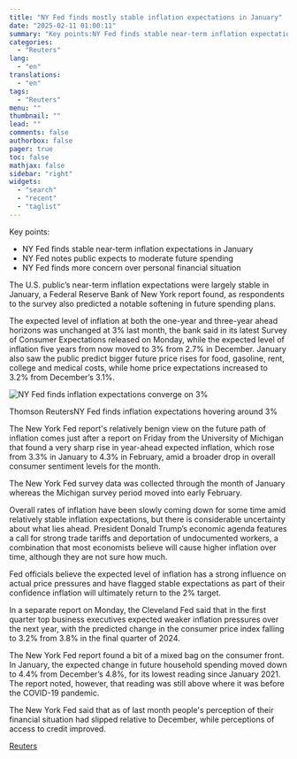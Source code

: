 ```yaml
---
title: "NY Fed finds mostly stable inflation expectations in January"
date: "2025-02-11 01:00:11"
summary: "Key points:NY Fed finds stable near-term inflation expectations in JanuaryNY Fed notes public expects to moderate future spendingNY Fed finds more concern over personal financial situation The U.S. public’s near-term inflation expectations were largely stable in January, a Federal Reserve Bank of New York report found, as respondents to the..."
categories:
  - "Reuters"
lang:
  - "en"
translations:
  - "en"
tags:
  - "Reuters"
menu: ""
thumbnail: ""
lead: ""
comments: false
authorbox: false
pager: true
toc: false
mathjax: false
sidebar: "right"
widgets:
  - "search"
  - "recent"
  - "taglist"
---
```


Key points:

* NY Fed finds stable near-term inflation expectations in January
* NY Fed notes public expects to moderate future spending
* NY Fed finds more concern over personal financial situation

The U.S. public’s near-term inflation expectations were largely stable in January, a Federal Reserve Bank of New York report found, as respondents to the survey also predicted a notable softening in future spending plans.

The expected level of inflation at both the one-year and three-year ahead horizons was unchanged at 3% last month, the bank said in its latest Survey of Consumer Expectations released on Monday, while the expected level of inflation five years from now moved to 3% from 2.7% in December. January also saw the public predict bigger future price rises for food, gasoline, rent, college and medical costs, while home price expectations increased to 3.2% from December’s 3.1%.

![NY Fed finds inflation expectations converge on 3%](https://s3.tradingview.com/news/image/tag:reuters.com,2025:newsml_L1N3P10RQ-94e16908ecd2b71e780188e4e764ab90-resized.jpeg)

Thomson ReutersNY Fed finds inflation expectations hovering around 3%



The New York Fed report's relatively benign view on the future path of inflation comes just after a report on Friday from the University of Michigan that found a very sharp rise in year-ahead expected inflation, which rose from 3.3% in January to 4.3% in February, amid a broader drop in overall consumer sentiment levels for the month.

The New York Fed survey data was collected through the month of January whereas the Michigan survey period moved into early February.

Overall rates of inflation have been slowly coming down for some time amid relatively stable inflation expectations, but there is considerable uncertainty about what lies ahead. President Donald Trump’s economic agenda features a call for strong trade tariffs and deportation of undocumented workers, a combination that most economists believe will cause higher inflation over time, although they are not sure how much.

Fed officials believe the expected level of inflation has a strong influence on actual price pressures and have flagged stable expectations as part of their confidence inflation will ultimately return to the 2% target.

In a separate report on Monday, the Cleveland Fed said that in the first quarter top business executives expected weaker inflation pressures over the next year, with the predicted change in the consumer price index falling to 3.2% from 3.8% in the final quarter of 2024.

The New York Fed report found a bit of a mixed bag on the consumer front. In January, the expected change in future household spending moved down to 4.4% from December’s 4.8%, for its lowest reading since January 2021. The report noted, however, that reading was still above where it was before the COVID-19 pandemic.

The New York Fed said that as of last month people's perception of their financial situation had slipped relative to December, while perceptions of access to credit improved.

[Reuters](https://www.tradingview.com/news/reuters.com,2025:newsml_L1N3P10RQ:0-ny-fed-finds-mostly-stable-inflation-expectations-in-january/)
